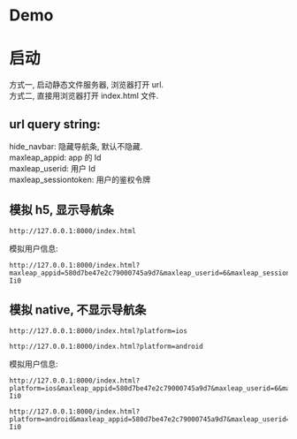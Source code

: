# Demo

# 启动
方式一, 启动静态文件服务器, 浏览器打开 url.    
方式二, 直接用浏览器打开 index.html 文件.

## url query string:
hide_navbar: 隐藏导航条, 默认不隐藏.   
maxleap_appid: app 的 Id   
maxleap_userid: 用户 Id   
maxleap_sessiontoken: 用户的鉴权令牌   

## 模拟 h5, 显示导航条
```
http://127.0.0.1:8000/index.html
```
模拟用户信息:
```
http://127.0.0.1:8000/index.html?maxleap_appid=580d7be47e2c79000745a9d7&maxleap_userid=6&maxleap_sessiontoken=FXSt__ovRv9y2NKup2Pd8PmnidiEsEd1h48n9le-Ii0
```

## 模拟 native, 不显示导航条
```
http://127.0.0.1:8000/index.html?platform=ios

http://127.0.0.1:8000/index.html?platform=android
```
模拟用户信息:
```
http://127.0.0.1:8000/index.html?platform=ios&maxleap_appid=580d7be47e2c79000745a9d7&maxleap_userid=6&maxleap_sessiontoken=FXSt__ovRv9y2NKup2Pd8PmnidiEsEd1h48n9le-Ii0

http://127.0.0.1:8000/index.html?platform=android&maxleap_appid=580d7be47e2c79000745a9d7&maxleap_userid=6&maxleap_sessiontoken=FXSt__ovRv9y2NKup2Pd8PmnidiEsEd1h48n9le-Ii0
```

